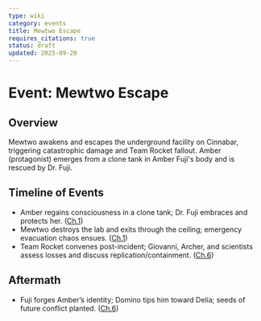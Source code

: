 ```yaml
---
type: wiki
category: events
title: Mewtwo Escape
requires_citations: true
status: draft
updated: 2025-09-20
---
```


# Event: Mewtwo Escape

## Overview
Mewtwo awakens and escapes the underground facility on Cinnabar, triggering catastrophic damage and Team Rocket fallout. Amber (protagonist) emerges from a clone tank in Amber Fuji's body and is rescued by Dr. Fuji.

## Timeline of Events
- Amber regains consciousness in a clone tank; Dr. Fuji embraces and protects her. ([Ch.1](../../story/chapter1/chapter1.md))
- Mewtwo destroys the lab and exits through the ceiling; emergency evacuation chaos ensues. ([Ch.1](../../story/chapter1/chapter1.md))
- Team Rocket convenes post-incident; Giovanni, Archer, and scientists assess losses and discuss replication/containment. ([Ch.6](../../story/chapter6/chapter6.md))

## Aftermath
- Fuji forges Amber’s identity; Domino tips him toward Delia; seeds of future conflict planted. ([Ch.6](../../story/chapter6/chapter6.md))
